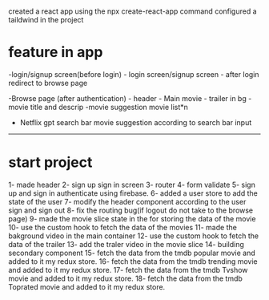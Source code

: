 #
created a react app using the npx create-react-app command
configured a taildwind in the project 

# feature in app 
-login/signup screen(before login)
    - login screen/signup screen
    - after login redirect to browse page

-Browse page (after authentication)
    - header
    - Main movie
        - trailer in bg
        - movie title and descrip
        -movie suggestion
            movie list*n

- Netflix gpt
    search bar
    movie suggestion according to search bar input


-----------------------------------------------------------------------------------------------
# start project
1- made header
2- sign up sign in screen 
3- router 
4- form validate
5- sign up and sign in authenticate using firebase.
6- added a user store to add the state of the user
7- modify the header component according to the user sign and sign out 
8- fix the routing bug(if logout do not take to the browse page)
9- made the movie slice state in the for storing the data of the movie
10- use the custom hook to fetch the data of the movies
11- made the bakground video in the main container 
12- use the custom hook to fetch the data of the trailer
13- add the traler video in the movie slice
14- building secondary component
15- fetch the data from the tmdb popular movie and added to it my redux store.
16- fetch the data from the tmdb trending movie and added to it my redux store.
17- fetch the data from the tmdb Tvshow movie and added to it my redux store.
18- fetch the data from the tmdb Toprated movie and added to it my redux store.




